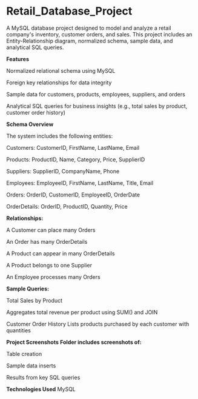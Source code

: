 # Retail_Database_Project

A MySQL database project designed to model and analyze a retail company's inventory, customer orders, and sales. This project includes an Entity-Relationship diagram, normalized schema, sample data, and analytical SQL queries.

**Features**

Normalized relational schema using MySQL

Foreign key relationships for data integrity

Sample data for customers, products, employees, suppliers, and orders

Analytical SQL queries for business insights (e.g., total sales by product, customer order history)

**Schema Overview**

The system includes the following entities:

Customers: CustomerID, FirstName, LastName, Email

Products: ProductID, Name, Category, Price, SupplierID

Suppliers: SupplierID, CompanyName, Phone

Employees: EmployeeID, FirstName, LastName, Title, Email

Orders: OrderID, CustomerID, EmployeeID, OrderDate

OrderDetails: OrderID, ProductID, Quantity, Price

**Relationships:**

A Customer can place many Orders 

An Order has many OrderDetails 

A Product can appear in many OrderDetails 

A Product belongs to one Supplier 

An Employee processes many Orders 

**Sample Queries:**

Total Sales by Product

Aggregates total revenue per product using SUM() and JOIN

Customer Order History
Lists products purchased by each customer with quantities

**Project Screenshots**
**Folder includes screenshots of:**

Table creation

Sample data inserts

Results from key SQL queries

**Technologies Used**
MySQL

